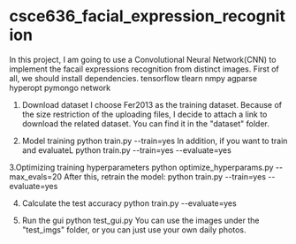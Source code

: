 # csce636_facial_expression_recognition
In this project, I am going to use a Convolutional Neural Network(CNN) to implement the facail expressions recognition from distinct images. First of all, we should install dependencies.
tensorflow
tlearn
nmpy
agparse
hyperopt
pymongo
network

1. Download dataset
I choose Fer2013 as the training dataset. Because of the size restriction of the uploading files, I decide to attach a link to download the related dataset. You can find it in the "dataset" folder.

2. Model training
python train.py --train=yes
In addition, if you want to train and evaluateL
python train.py --train=yes --evaluate=yes

3.Optimizing training hyperparameters
python optimize_hyperparams.py --max_evals=20
After this, retrain the model:
python train.py --train=yes --evaluate=yes

4. Calculate the test accuracy
python train.py --evaluate=yes

5. Run the gui
python test_gui.py
You can use the images under the "test_imgs" folder, or you can just use your own daily photos.
